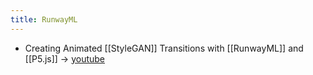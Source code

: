 ```yaml
---
title: RunwayML
---
```


- Creating Animated [[StyleGAN]] Transitions with [[RunwayML]] and [[P5.js]] -> [youtube](https://www.youtube.com/watch?v=YmcpA2uuvZk)